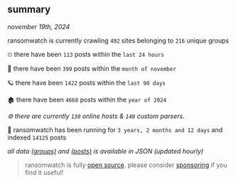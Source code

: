 
## summary
_november 19th, 2024_

ransomwatch is currently crawling `492` sites belonging to `216` unique groups

⏲ there have been `113` posts within the `last 24 hours`

🦈 there have been `399` posts within the `month of november`

🪐 there have been `1422` posts within the `last 90 days`

🏚 there have been `4668` posts within the `year of 2024`

_⚙️ there are currently `130` online hosts & `140` custom parsers._

🦕 ransomwatch has been running for `3 years, 2 months and 12 days` and indexed `14125` posts

_all data  [(groups)](http://ransomwhat.telemetry.ltd/groups) and [(posts)](http://ransomwhat.telemetry.ltd/posts) is available in JSON (updated hourly)_

> ransomwatch is fully [open source](https://github.com/joshhighet/ransomwatch#ransomwatch--). please consider [sponsoring](https://github.com/sponsors/joshhighet) if you find it useful!
